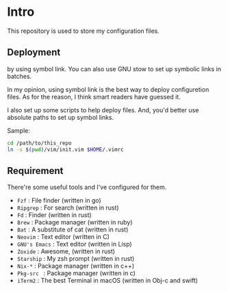 # Intro

This repository is used to store my configuration files.

## Deployment

by using symbol link.
You can also use GNU stow to set up symbolic links in batches.

In my opinion, using symbol link is the best way to deploy configuretion files. As for the reason, I think smart readers have guessed it.

I also set up some scripts to help deploy files. And, you'd better use absolute paths to set up symbol links.

Sample:

```zsh
cd /path/to/this_repo
ln -s $(pwd)/vim/init.vim $HOME/.vimrc
```

## Requirement

There're some useful tools and I've configured for them.

- `Fzf` : File finder (written in go)
- `Ripgrep` : For search (written in rust)
- `Fd` : Finder (written in rust)
- `Brew` : Package manager (written in ruby)
- `Bat` : A substitute of cat (written in rust)
- `Neovim` : Text editor (written in C)
- `GNU's Emacs` : Text editor (written in Lisp)
- `Zoxide` : Awesome, (written in rust)
- `Starship` : My zsh prompt (written in rust)
- `Nix-*` : Package manager (written in c++)
- `Pkg-src ` : Package manager (written in c)
- `iTerm2` : The best Terminal in macOS (written in Obj-c and swift)
